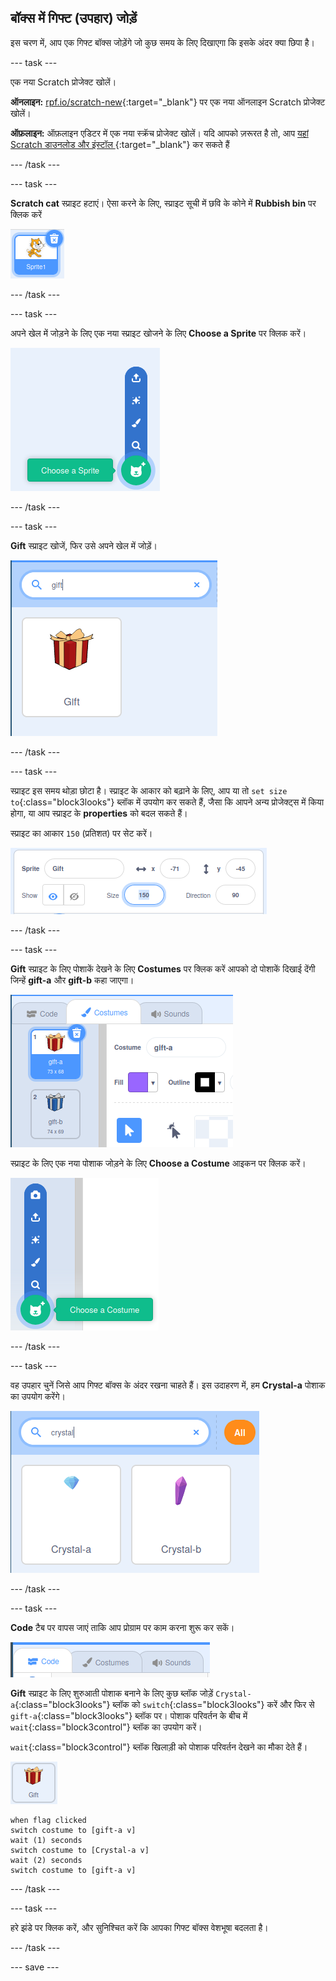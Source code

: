 ## बॉक्स में गिफ्ट (उपहार) जोड़ें

इस चरण में, आप एक गिफ्ट बॉक्स जोड़ेंगे जो कुछ समय के लिए दिखाएगा कि इसके अंदर क्या छिपा है।

--- task ---

एक नया Scratch प्रोजेक्ट खोलें।

**ऑनलाइन:** [rpf.io/scratch-new](http://rpf.io/scratch-new){:target="_blank"} पर एक नया ऑनलाइन Scratch प्रोजेक्ट खोलें।

**ऑफ़लाइन:** ऑफ़लाइन एडिटर में एक नया स्क्रॅच प्रोजेक्ट खोलें। यदि आपको ज़रूरत है तो, आप [यहां Scratch डाउनलोड और इंस्टॉल ](http://rpf.io/scratchoff){:target="_blank"} कर सकते हैं

--- /task ---

--- task ---

**Scratch cat** स्प्राइट हटाएं। ऐसा करने के लिए, स्प्राइट सूची में छवि के कोने में **Rubbish bin** पर क्लिक करें

![scratch cat आइकन दिखाने वाली छवि, ऊपरी दाएं कोने में ट्रैश कैन के साथ](images/delete-cat.png)

--- /task ---

--- task ---

अपने खेल में जोड़ने के लिए एक नया स्प्राइट खोजने के लिए **Choose a Sprite** पर क्लिक करें।

![विस्तारित विकल्पों के साथ चुनिंदा स्प्राइट आइकन दिखाने वाली छवि](images/choose-sprite.png)

--- /task ---

--- task ---

**Gift** स्प्राइट खोजें, फिर उसे अपने खेल में जोड़ें।

![छवि खोज बार दिखा रही है जिसमें "gift" टाइप किया गया है और उसके नीचे उपहार स्प्राइट है](images/add-gift.png)

--- /task ---

--- task ---

स्प्राइट इस समय थोड़ा छोटा है। स्प्राइट के आकार को बढ़ाने के लिए, आप या तो `set size to`{:class="block3looks"} ब्लॉक में उपयोग कर सकते हैं, जैसा कि आपने अन्य प्रोजेक्ट्स में किया होगा, या आप स्प्राइट के **properties** को बदल सकते हैं।

स्प्राइट का आकार `150` (प्रतिशत) पर सेट करें।

![150 प्रतिशत पर सेट आकार के साथ स्प्राइट के गुण दिखाने वाली छवि](images/set-size.png)

--- /task ---

--- task ---

**Gift** स्प्राइट के लिए पोशाकें देखने के लिए **Costumes** पर क्लिक करें आपको दो पोशाकें दिखाई देंगी जिन्हें **gift-a** और **gift-b** कहा जाएगा।

![दो डिफ़ॉल्ट परिधानों के साथ उपहार स्प्राइट के लिए पोशाक टैब दिखाने वाली छवि](images/gift-costumes.png)

स्प्राइट के लिए एक नया पोशाक जोड़ने के लिए **Choose a Costume** आइकन पर क्लिक करें।

![विस्तारित एक पोशाक चुनें आइकन दिखाने वाली छवि](images/choose-costume.png)

--- /task ---

--- task ---

वह उपहार चुनें जिसे आप गिफ्ट बॉक्स के अंदर रखना चाहते हैं। इस उदाहरण में, हम **Crystal-a** पोशाक का उपयोग करेंगे।

![Crystal-a और Crystal-b के साथ क्रिस्टल पोशाक की खोज दिखाने वाली छवि](images/choose-crystal-costume.png)

--- /task ---

--- task ---

**Code** टैब पर वापस जाएं ताकि आप प्रोग्राम पर काम करना शुरू कर सकें।

![चयनित Code टैब दिखती हुई छवि](images/code-tab.png)

**Gift** स्प्राइट के लिए शुरुआती पोशाक बनाने के लिए कुछ ब्लॉक जोड़ें `Crystal-a`{:class="block3looks"} ब्लॉक को `switch`{:class="block3looks"} करें और फिर से `gift-a`{:class="block3looks"} ब्लॉक पर। पोशाक परिवर्तन के बीच में `wait`{:class="block3control"} ब्लॉक का उपयोग करें।

`wait`{:class="block3control"} ब्लॉक खिलाड़ी को पोशाक परिवर्तन देखने का मौका देते हैं।

![गिफ्ट स्प्राइट की छवि](images/gift-sprite.png)

```blocks3
when flag clicked
switch costume to [gift-a v]
wait (1) seconds
switch costume to [Crystal-a v]
wait (2) seconds
switch costume to [gift-a v]
```

--- /task ---

--- task ---

हरे झंडे पर क्लिक करें, और सुनिश्चित करें कि आपका गिफ्ट बॉक्स वेशभूषा बदलता है।

--- /task ---

--- save ---
